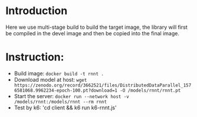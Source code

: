 # Introduction
Here we use multi-stage build to build the target image, the library will first be compiled in the devel image and then be copied into the final image.

# Instruction:
- Build image: `docker build -t rnnt .`
- Download model at host: `wget https://zenodo.org/record/3662521/files/DistributedDataParallel_1576581068.9962234-epoch-100.pt?download=1 -O /models/rnnt/rnnt.pt`
- Start the server: `docker run --network host -v /models/rnnt:/models/rnnt --rm rnnt`
- Test by k6: 'cd client && k6 run k6-rnnt.js' 

